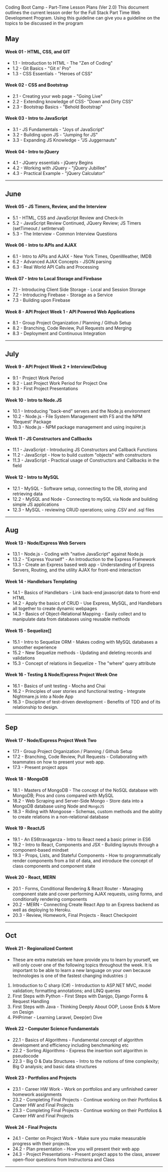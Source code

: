 Coding Boot Camp - Part-Time Lesson Plans (Ver 2.0)
This document outlines the current lesson order for the Full Stack Part Time Web Development Program. Using this guideline can give you a guideline on the topics to be discussed in the program


## May 
#### Week 01 - HTML, CSS, and GIT
- 1.1 - Introduction to HTML - The "Zen of Coding"
- 1.2 - Git Basics - "Git n' Pro"
- 1.3 - CSS Essentials - "Heroes of CSS"
 
#### Week 02 - CSS and Bootstrap
- 2.1 - Creating your web page  - "Going Live"
- 2.2 - Extending knowledge of CSS- "Down and Dirty CSS"
- 2.3 - Bootstrap Basics - "Behold Bootstrap"
 
#### Week 03 - Intro to JavaScript
- 3.1 - JS Fundamentals - "Joys of JavaScript"
- 3.2 - Building upon JS - "Jumping for JS"
- 3.3 - Expanding JS Knowledge -  "JS Juggernauts"
 
#### Week 04 - Intro to jQuery
- 4.1 - JQuery essentials - jQuery Begins
- 4.2 - Working with JQuery - "jQuery Jubillee"
- 4.3 - Practical Example - "jQuery Calculator"

------------------------------------------------------

## June 
#### Week 05  - JS Timers, Review, and the Interview
- 5.1 - HTML, CSS and JavaScript Review and Check-In
- 5.2 - JavaScript Review Continued, JQuery Review; JS Timers (setTimeout / setInterval)
- 5.3 - The Interview - Common Interview Questions
 
#### Week 06 - Intro to APIs and AJAX
- 6.1 - Intro to APIs and AJAX - New York Times, OpenWeather, IMDB
- 6.2 - Advanced AJAX Concepts - JSON parsing
- 6.3 - Real World API Calls and Processing
 
#### Week 07 - Intro to Local Storage and Firebase
- 7.1 - Introducing Client Side Storage - Local and Session Storage
- 7.2 - Introducing Firebase - Storage as a Service
- 7.3 - Building upon Firebase
 
#### Week 8 - API Project Week 1 - API Powered Web Applications
- 8.1 - Group Project Organization / Planning / Github Setup
- 8.2 - Branching, Code Review, Pull Requests and Merging
- 8.3 - Deployment and Continuous Integration

------------------------------------------------------

## July 
#### Week 9 - API Project Week 2 + Interview/Debug
- 9.1 - Project Work Period
- 9.2 - Last Project Work Period for Project One
- 9.3 - First Project Presentations

#### Week 10 - Intro to Node.JS
- 10.1 - Introducing "back-end" servers and the Node.js environment
- 10.2 - Node.js - File System Management with FS and the NPM 'Request' Package 
- 10.3 - Node.js - NPM package management and using inquirer.js 
 
#### Week 11 - JS Constructors and Callbacks
- 11.1 - JavaScript - Introducing JS Constructors and Callback Functions
- 11.2 - JavaScript - How to build custom "objects" with constructors
- 11.3 - JavaScript - Practical usage of Constructors and Callbacks in the field
 
#### Week 12 - Intro to MySQL
- 12.1 - MySQL - Software setup, connecting to the DB, storing and retrieving data 
- 12.2 - MySQL and Node - Connecting to mySQL via Node and building simple JS applications 
- 12.3 - MySQL - reviewing CRUD operations; using .CSV and .sql files
 
------------------------------------------------------

## Aug 
#### Week 13 - Node/Express Web Servers
- 13.1 - Node.js - Coding with "native JavaScript" against Node.js
- 13.2 - "Express Yourself" - An Introduction to the Express Framework
- 13.3 -  Create an Express based web app - Understanding of Express Servers, Routing, and the utility AJAX for front-end interaction
 
#### Week 14 - Handlebars Templating
- 14.1 - Basics of Handlebars -  Link back-end javascript data to front-end HTML
- 14.2 - Apply the basics of CRUD - Use Express, MySQL, and Handlebars all together to create dynamic webpages
- 14.3 - Basics of Object-Relational Mapping - Easily collect and to manipulate data from databases using reusable methods
 
#### Week 15 - Sequelize[]
- 15.1 - Intro to Sequelize ORM - Makes coding with MySQL databases a smoother experience
- 15.2 - New Sequelize methods - Updating and deleting records and validations
- 15.3 - Concept of relations in Sequelize - The "where" query attribute
 
#### Week 16 - Testing & Node/Express Project Week One
- 16.1 - Basics of unit testing -  Mocha and Chai
- 16.2 - Principles of user stories and functional testing - Integrate Nightmare.js into a Node App
- 16.3 - Discipline of test-driven development - Benefits of TDD and of its relationship to design.
 
------------------------------------------------------

## Sep
#### Week 17 - Node/Express Project Week Two
- 17.1 - Group Project Organization / Planning / Github Setup
- 17.2 - Branching, Code Review, Pull Requests - Collaborating with teammates on how to present your web app. 
- 17.3 - Present project apps

#### Week 18 - MongoDB
- 18.1 - Masters of MongoDB - The concept of the NoSQL database with MongoDB; Pros and cons compared with MySQL
- 18.2 - Web Scraping and Server-Side Mongo - Store data into a MongoDB database using Node and `MongoJS`
- 18.3 - Riding with Mongoose -  Schemas, custom methods and the ability to create relations in a non-relational database
 
#### Week 19 - ReactJS
- 19.1 - An ES6travaganza - Intro to React need a basic primer in ES6
- 19.2 - Intro to React, Components and JSX -  Building layouts through a component-based mindset
- 19.3 - Props, Lists, and Stateful Components - How to programmatically render components from a list of data, and introduce the concept of class components and component state
 
#### Week 20 - React, MERN
- 20.1 - Forms, Conditional Rendering & React Router -  Managing component state and cover performing AJAX requests, using forms, and conditionally rendering components
- 20.2 - MERN -  Connecting Create React App to an Express backend as well as deploying to Heroku.
- 20.3 - Review, Homework, Final Projects -  React Checkpoint
 
------------------------------------------------------

## Oct
#### Week 21 - Regionalized Content
- These are extra materials we have provide you to learn by yourself, we will only cover one of the following topics throughout the week. It is important to be able to learn a new language on your own because technologies is one of the fastest changing industries :)

1.  Introduction to C sharp (C#) -  Introduction to ASP.NET MVC, model validation; formatting annotations; and LINQ queries
2.  First Steps with Python -  First Steps with Danjgo, Django Forms & Request Handling
3.  First Steps with Java - Thinking Deeply About OOP, Loose Ends & More on Design
4.  PHPrimer -  Learning Laravel, Deep(er) Dive

#### Week 22 - Computer Science Fundamentals
- 22.1 - Basics of Algorithms - Fundamental concept of algorithm development and efficiency including  benchmarking etc
- 22.2 - Sorting Algorithms - Express the insertion sort algorithm in pseudocode
- 22.3 - Big O & Data Structures - Intro to the notions of time complexity; Big O analysis; and basic data structures
 
#### Week 23 - Portfolios and Projects
- 23.1 - Career HW Work - Work on portfolios and any unfinished career homework assignments
- 23.2 - Completing Final Projects - Continue working on their Portfolios & Career HW and Final Projects
- 23.3 - Completing Final Projects - Continue working on their Portfolios & Career HW and Final Projects
 
#### Week 24 - Final Projects
- 24.1 - Center on Project Work - Make sure you make measurable progress with their projects.
- 24.2 - Plan presentation - How you will present their web app
- 24.3 - Project Presentations - Present project apps to the class, answer open-floor questions from Instructorsa and Class


------------------------------------------------------